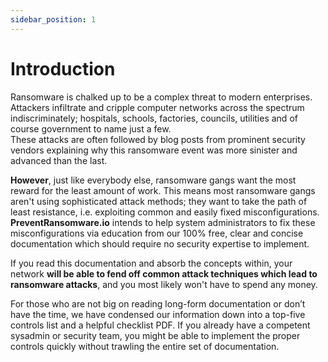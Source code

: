 ```yaml
---
sidebar_position: 1
---
```


# Introduction
Ransomware is chalked up to be a complex threat to modern enterprises. Attackers infiltrate and cripple computer networks across the spectrum indiscriminately; hospitals, schools, factories, councils, utilities and of course government to name just a few.  
These attacks are often followed by blog posts from prominent security vendors explaining why this ransomware event was more sinister and advanced than the last.

**However**, just like everybody else, ransomware gangs want the most reward for the least amount of work.
This means most ransomware gangs aren't using sophisticated attack methods; they want to take the path of least resistance, i.e. exploiting common and easily fixed misconfigurations. **PreventRansomware.io** intends to help system administrators to fix these misconfigurations via education from our 100% free, clear and concise documentation which should require no security expertise to implement.


If you read this documentation and absorb the concepts within, your network **will be able to fend off common attack techniques which lead to ransomware attacks**, and you most likely won't have to spend any money.

For those who are not big on reading long-form documentation or don’t have the time, we have condensed our information down into a top-five controls list and a helpful checklist PDF. If you already have a competent sysadmin or security team, you might be able to implement the proper controls quickly without trawling the entire set of documentation.


